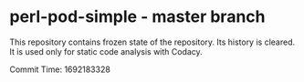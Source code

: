 # perl-pod-simple - master branch

This repository contains frozen state of the repository.
Its history is cleared. It is used only for static code
analysis with Codacy.

Commit Time: 1692183328